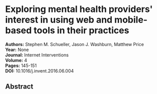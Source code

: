 # Exploring mental health providers' interest in using web and mobile-based tools in their practices

**Authors:** Stephen M. Schueller, Jason J. Washburn, Matthew Price  
**Year:** None  
**Journal:** Internet Interventions  
**Volume:** 4  
**Pages:** 145-151  
**DOI:** 10.1016/j.invent.2016.06.004  

## Abstract



